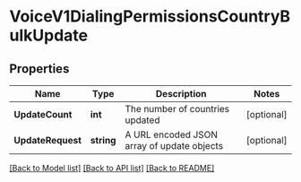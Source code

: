 # VoiceV1DialingPermissionsCountryBulkUpdate

## Properties

Name | Type | Description | Notes
------------ | ------------- | ------------- | -------------
**UpdateCount** | **int** | The number of countries updated |[optional] 
**UpdateRequest** | **string** | A URL encoded JSON array of update objects |[optional] 

[[Back to Model list]](../README.md#documentation-for-models) [[Back to API list]](../README.md#documentation-for-api-endpoints) [[Back to README]](../README.md)


